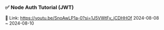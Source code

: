 ### ✅ Node Auth Tutorial (JWT)
🔖 Link: https://youtu.be/SnoAwLP1a-0?si=1J5VWtFv_jCDHHOf
    2024-08-08 ~ 2024-08-10

